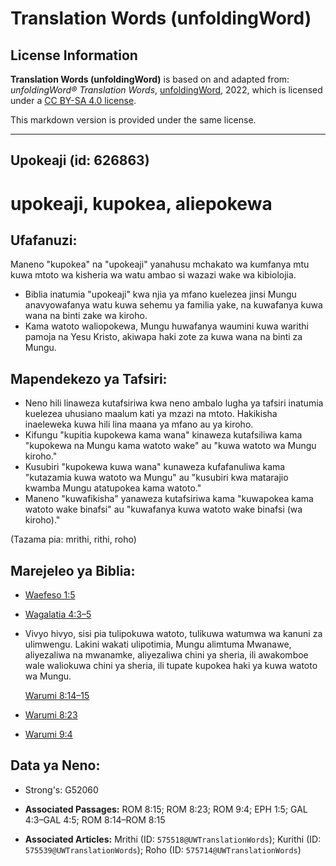# Translation Words (unfoldingWord)

## License Information

**Translation Words (unfoldingWord)** is based on and adapted from: _unfoldingWord® Translation Words_, [unfoldingWord](https://unfoldingword.org/utw), 2022, which is licensed under a [CC BY-SA 4.0 license](https://creativecommons.org/licenses/by-sa/4.0/legalcode.en).

This markdown version is provided under the same license.



--------------------------------

## Upokeaji (id: 626863)

upokeaji, kupokea, aliepokewa
=============================

Ufafanuzi:
----------

Maneno "kupokea" na "upokeaji" yanahusu mchakato wa kumfanya mtu kuwa mtoto wa kisheria wa watu ambao si wazazi wake wa kibiolojia.

* Biblia inatumia "upokeaji" kwa njia ya mfano kuelezea jinsi Mungu anavyowafanya watu kuwa sehemu ya familia yake, na kuwafanya kuwa wana na binti zake wa kiroho.
* Kama watoto waliopokewa, Mungu huwafanya waumini kuwa warithi pamoja na Yesu Kristo, akiwapa haki zote za kuwa wana na binti za Mungu.

Mapendekezo ya Tafsiri:
-----------------------

* Neno hili linaweza kutafsiriwa kwa neno ambalo lugha ya tafsiri inatumia kuelezea uhusiano maalum kati ya mzazi na mtoto. Hakikisha inaeleweka kuwa hili lina maana ya mfano au ya kiroho.
* Kifungu "kupitia kupokewa kama wana" kinaweza kutafsiliwa kama "kupokewa na Mungu kama watoto wake" au "kuwa watoto wa Mungu kiroho."
* Kusubiri "kupokewa kuwa wana" kunaweza kufafanuliwa kama "kutazamia kuwa watoto wa Mungu" au "kusubiri kwa matarajio kwamba Mungu atatupokea kama watoto."
* Maneno "kuwafikisha" yanaweza kutafsiriwa kama "kuwapokea kama watoto wake binafsi" au "kuwafanya kuwa watoto wake binafsi (wa kiroho)."

(Tazama pia: mrithi, rithi, roho)

Marejeleo ya Biblia:
--------------------

* [Waefeso 1:5](https://ref.ly/Eph1:5)
* [Wagalatia 4:3–5](https://ref.ly/Gal4:3-Gal4:5)
* Vivyo hivyo, sisi pia tulipokuwa watoto, tulikuwa watumwa wa kanuni za ulimwengu. Lakini wakati ulipotimia, Mungu alimtuma Mwanawe, aliyezaliwa na mwanamke, aliyezaliwa chini ya sheria, ili awakomboe wale waliokuwa chini ya sheria, ili tupate kupokea haki ya kuwa watoto wa Mungu.

    [Warumi 8:14–15](https://ref.ly/Rom8:14-Rom8:15)

* [Warumi 8:23](https://ref.ly/Rom8:23)
* [Warumi 9:4](https://ref.ly/Rom9:4)

Data ya Neno:
-------------

* Strong's: G52060

* **Associated Passages:** ROM 8:15; ROM 8:23; ROM 9:4; EPH 1:5; GAL 4:3–GAL 4:5; ROM 8:14–ROM 8:15
* **Associated Articles:** Mrithi (ID: `575518@UWTranslationWords`); Kurithi (ID: `575539@UWTranslationWords`); Roho (ID: `575714@UWTranslationWords`)

